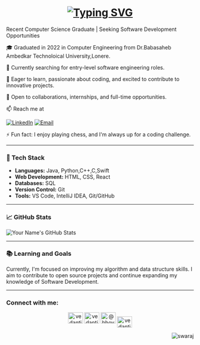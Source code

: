 <h1 align="center"><a href="https://git.io/typing-svg"><img src="https://readme-typing-svg.demolab.com?font=Fira+Code&pause=1000&width=435&lines=Hi there, I'm Swaraj Shelavale!%F0%9F%91%8B" alt="Typing SVG" /></a></h1>

Recent Computer Science Graduate | Seeking Software Development Opportunities

🎓 Graduated in 2022  in Computer Engineering from Dr.Babasaheb Ambedkar Technoloical University,Lonere.

🔭 Currently searching for entry-level software engineering roles.

🌱 Eager to learn, passionate about coding, and excited to contribute to innovative projects.

💼 Open to collaborations, internships, and full-time opportunities.

📫 Reach me at 

  <a href="https://www.linkedin.com/in/swaraj-shelavale/" target="_blank"><img src="https://img.shields.io/badge/LinkedIn-blue?style=flat-square&logo=linkedin&logoColor=white" alt="LinkedIn"></a>
  <a href="shelavaleswaraj1610@gmail.com" target="_blank"><img src="https://img.shields.io/badge/Email-D14836?style=flat-square&logo=gmail&logoColor=white" alt="Email"></a>


⚡ Fun fact: I enjoy playing chess, and I'm always up for a coding challenge.

---

### 🚀 Tech Stack

- **Languages:** Java, Python,C++,C,Swift
- **Web Development:** HTML, CSS, React
- **Databases:** SQL
- **Version Control:** Git
- **Tools:** VS Code, IntelliJ IDEA, Git/GitHub

---

### 📈 GitHub Stats

![Your Name's GitHub Stats](https://github-readme-stats.vercel.app/api?username=swarajshelavale&show_icons=true&theme=radical)

---

### 📚 Learning and Goals

Currently, I'm focused on improving my algorithm and data structure skills. I aim to contribute to open source projects and continue expanding my knowledge of 
Software Development.

---


<h3 align="left">Connect with me:</h3>
<p align="center">
  <a href="https://www.linkedin.com/in/swaraj-shelavale/" target="_blank"><img src="https://raw.githubusercontent.com/rahuldkjain/github-profile-readme-generator/master/src/images/icons/Social/linked-in-alt.svg" alt="vedanti-bhoyar" height="30" width="40" /></a>
  <a href="https://www.instagram.com/thecompetitivedev/" target="_blank"><img src="https://raw.githubusercontent.com/rahuldkjain/github-profile-readme-generator/master/src/images/icons/Social/instagram.svg" alt="vedanti.bhoyar" height="30" width="40" /></a>
  <a href="https://www.hackerrank.com/errorless111" target="_blank"><img src="https://raw.githubusercontent.com/rahuldkjain/github-profile-readme-generator/master/src/images/icons/Social/hackerrank.svg" alt="@bhoyar_veda" height="30" width="40" /></a>
  <a href="https://leetcode.com/thecompetitivedev/" target="blank"><img align="center" src="https://raw.githubusercontent.com/rahuldkjain/github-profile-readme-generator/master/src/images/icons/Social/leet-code.svg" alt="vedantibhoyar" height="30" width="40" /></a>
</p>

<p align="right"> <img src="https://komarev.com/ghpvc/?username=shelavaleswaraj&label=Profile%20views&color=0e75b6&style=flat-square" alt="swaraj" /> </p>

